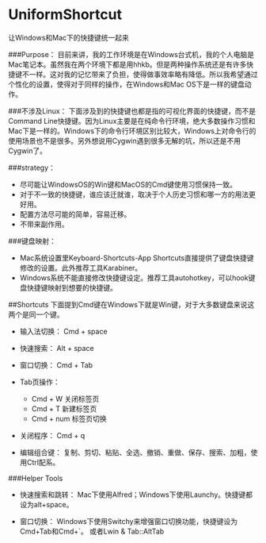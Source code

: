 # UniformShortcut
让Windows和Mac下的快捷键统一起来


###Purpose：
目前来讲，我的工作环境是在Windows台式机，我的个人电脑是Mac笔记本。虽然我在两个环境下都是用hhkb。但是两种操作系统还是有许多快捷键不一样。这对我的记忆带来了负担，使得做事效率略有降低。所以我希望通过个性化的设置，使得对于同样的操作，在Windows和Mac OS下是一样的键盘动作。

###不涉及Linux：
下面涉及到的快捷键也都是指的可视化界面的快捷键，而不是Command Line快捷键。因为Linux主要是在纯命令行环境，绝大多数操作习惯和Mac下是一样的。Windows下的命令行环境区别比较大，Windows上对命令行的使用场景也不是很多。另外想说用Cygwin遇到很多无解的坑，所以还是不用Cygwin了。


###strategy：
- 尽可能让WindowsOS的Win键和MacOS的Cmd键使用习惯保持一致。
- 对于不一致的快捷键，谁应该迁就谁，取决于个人历史习惯和哪一方的用法更好用。
- 配置方法尽可能的简单，容易迁移。
- 不带来副作用。


###键盘映射：
- Mac系统设置里Keyboard-Shortcuts-App Shortcuts直接提供了键盘快捷键修改的设置。此外推荐工具Karabiner。
- Windows系统不能直接修改快捷键设定。推荐工具autohotkey，可以hook键盘快捷键映射到想要的快捷键。



##Shortcuts
下面提到Cmd键在Windows下就是Win键，对于大多数键盘来说这两个是同一个键。

- 输入法切换：
Cmd + space

- 快速搜索：
Alt + space  
	
- 窗口切换：
Cmd + Tab

- Tab页操作：
	- Cmd + W 关闭标签页
	- Cmd + T   新建标签页
	- Cmd + num  标签页切换

- 关闭程序：
Cmd + q

- 编辑组合键：
复制、剪切、粘贴、全选、撤销、重做、保存、搜索、加粗，使用Ctrl配系。


###Helper Tools

- 快速搜索和跳转：
Mac下使用Alfred；Windows下使用Launchy。快捷键都设为alt+space。

- 窗口切换：
Windows下使用Switchy来增强窗口切换功能，快捷键设为Cmd+Tab和Cmd+`。
或者Lwin & Tab::AltTab
